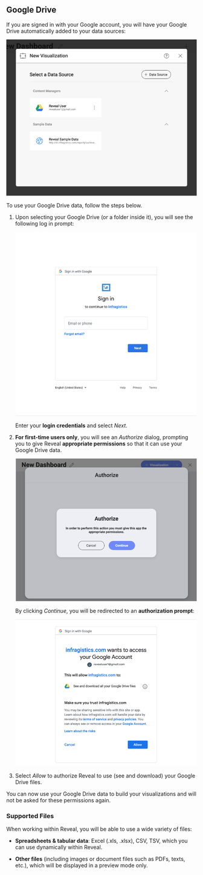 ## Google Drive

If you are signed in with your Google account, you will have your Google
Drive automatically added to your data sources:

![Google Drive account in your data sources list](images/google-drive-data-source-automatic.png)

To use your Google Drive data, follow the steps below.

1.  Upon selecting your Google Drive (or a folder inside it), you will
    see the following log in prompt:

    ![Google Drive Login](images/google-drive-login.png)

    Enter your **login credentials** and select *Next*.

2.  **For first-time users only**, you will see an *Authorize* dialog, prompting you to give Reveal **appropriate permissions** so that it can use your Google Drive data.

    ![Reveal notification for giving permissions to the app](images/notification-limited-permissions.png)

    By clicking *Continue*, you will be redirected to an **authorization
    prompt**:

    ![Limited permissions request google dialog](images/limited-permissions-google-drive.png)

3.  Select *Allow* to authorize Reveal to use (see and download) your
    Google Drive files.

You can now use your Google Drive data to build your visualizations and
will not be asked for these permissions again.

### Supported Files

When working within Reveal, you will be able to use a wide variety of
files:

  - **Spreadsheets & tabular data**: Excel (.xls, .xlsx), CSV, TSV, which you can use
    dynamically within Reveal.

  - **Other files** (including images or document files such as PDFs,
    texts, etc.), which will be displayed in a preview mode only.
